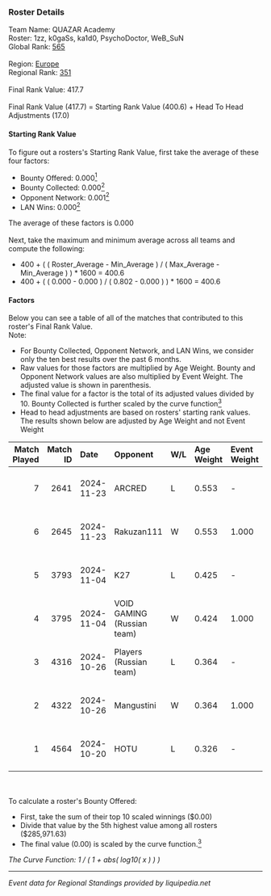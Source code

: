 ### Roster Details<br />
Team Name: QUAZAR Academy<br />
Roster: 1zz, k0gaSs, ka1d0, PsychoDoctor, WeB_SuN<br />
Global Rank: [565](../../standings_global_2025_02_28.md)<br />
<br />
Region: [Europe]( ../../standings_europe_2025_02_28.md)<br />
Regional Rank: [351]( ../../standings_europe_2025_02_28.md)<br />
<br />
Final Rank Value:  417.7<br />
<br />
Final Rank Value (417.7) = Starting Rank Value (400.6) + Head To Head Adjustments (17.0)<br />

#### Starting Rank Value<br />
To figure out a rosters's Starting Rank Value, first take the average of these four factors:<br />
- Bounty Offered: 0.000[<sup>1</sup>](#table2)
- Bounty Collected: 0.000[<sup>2</sup>](#table1)
- Opponent Network: 0.001[<sup>2</sup>](#table1)
- LAN Wins: 0.000[<sup>2</sup>](#table1)

The average of these factors is 0.000<br />
<br />
Next, take the maximum and minimum average across all teams and compute the following:<br />
- 400 + ( ( Roster_Average - Min_Average ) / ( Max_Average - Min_Average ) ) * 1600 = 400.6
- 400 + ( ( 0.000 - 0.000 ) / ( 0.802 - 0.000 ) ) * 1600 = 400.6


#### Factors<br />
Below you can see a table of all of the matches that contributed to this roster's Final Rank Value.<br />
Note:<br />

- For Bounty Collected, Opponent Network, and LAN Wins, we consider only the ten best results over the past 6 months.
- Raw values for those factors are multiplied by Age Weight. Bounty and Opponent Network values are also multiplied by Event Weight. The adjusted value is shown in parenthesis.
- The final value for a factor is the total of its adjusted values divided by 10. Bounty Collected is further scaled by the curve function[<sup>3</sup>](#curveFunction)
- Head to head adjustments are based on rosters' starting rank values. The results shown below are adjusted by Age Weight and not Event Weight
<span id="table1"></span><br />


| Match Played | Match ID | Date       | Opponent                   | W/L | Age Weight | Event Weight | Bounty Collected | Opponent Network | LAN Wins  | H2H Adj. | Roster                                    |
| -: | -: | :- | :- | :- | :- | :- | :- | :- | :- | -: | :- |
|            7 |     2641 | 2024-11-23 | ARCRED                     | L   | 0.553      | -            | -                | -                | -         |    -0.72 | 1zz, k0gaSs, ka1d0, PsychoDoctor, WeB_SuN |
|            6 |     2645 | 2024-11-23 | Rakuzan111                 | W   | 0.553      | 1.000        | 0.000 (0.000)    | 0.000 (0.000)    | 0 (0.000) |     8.35 | 1zz, k0gaSs, ka1d0, PsychoDoctor, WeB_SuN |
|            5 |     3793 | 2024-11-04 | K27                        | L   | 0.425      | -            | -                | -                | -         |    -0.34 | 1zz, k0gaSs, ka1d0, WeB_SuN, youka        |
|            4 |     3795 | 2024-11-04 | VOID GAMING (Russian team) | W   | 0.424      | 1.000        | 0.000 (0.000)    | 0.030 (0.013)    | 0 (0.000) |     7.89 | 1zz, k0gaSs, ka1d0, WeB_SuN, youka        |
|            3 |     4316 | 2024-10-26 | Players (Russian team)     | L   | 0.364      | -            | -                | -                | -         |    -3.21 | 1zz, k0gaSs, ka1d0, WeB_SuN, youka        |
|            2 |     4322 | 2024-10-26 | Mangustini                 | W   | 0.364      | 1.000        | 0.000 (0.000)    | 0.000 (0.000)    | 0 (0.000) |     5.70 | 1zz, k0gaSs, ka1d0, WeB_SuN, youka        |
|            1 |     4564 | 2024-10-20 | HOTU                       | L   | 0.326      | -            | -                | -                | -         |    -0.64 | 1zz, k0gaSs, ka1d0, WeB_SuN, youka        |

<br />
<span id="table2"></span><br />
To calculate a roster's Bounty Offered:<br />

- First, take the sum of their top 10 scaled winnings ($0.00)
- Divide that value by the 5th highest value among all rosters ($285,971.63)
- The final value (0.00) is scaled by the curve function.[<sup>3</sup>](#curveFunction)

<span id="curveFunction"></span>_The Curve Function: 1 / ( 1 + abs( log10( x ) ) )_<br />

---
_Event data for Regional Standings provided by liquipedia.net_<br />
